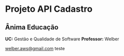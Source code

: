 # Projeto API Cadastro
## Ânima Educação

**UC:** Gestão e Qualidade de Software
**Professor:** Welber

welber.aws@gmail.com
teste